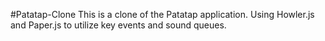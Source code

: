 #Patatap-Clone
This is a clone of the Patatap application. Using Howler.js and Paper.js to utilize key events and sound queues.
